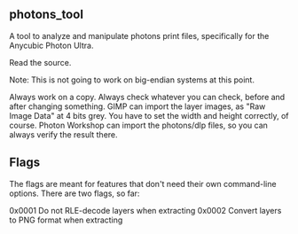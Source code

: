 ## photons_tool

A tool to analyze and manipulate photons print files, specifically for the Anycubic Photon Ultra.

Read the source.

Note: This is not going to work on big-endian systems at this point.

Always work on a copy.
Always check whatever you can check, before and after changing something.
GIMP can import the layer images, as "Raw Image Data" at 4 bits grey.
You have to set the width and height correctly, of course.
Photon Workshop can import the photons/dlp files, so you can always verify
the result there.


Flags
--------------------
The flags are meant for features that don't need their own command-line options. There are
two flags, so far:

0x0001	   Do not RLE-decode layers when extracting
0x0002	   Convert layers to PNG format when extracting
